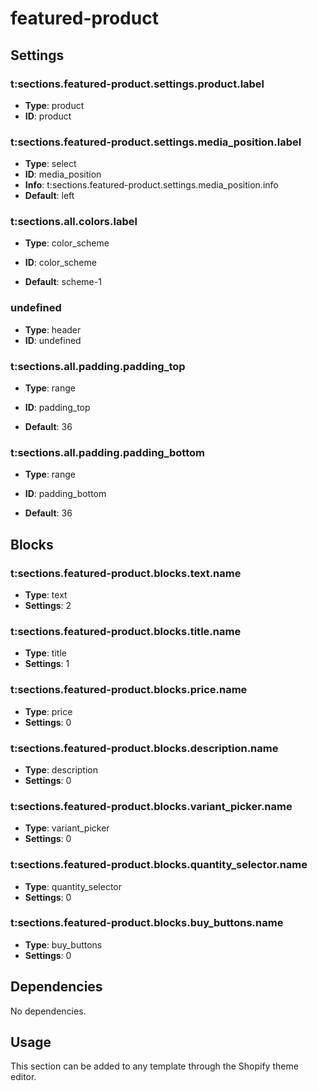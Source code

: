 # featured-product



## Settings


### t:sections.featured-product.settings.product.label
- **Type**: product
- **ID**: product



### t:sections.featured-product.settings.media_position.label
- **Type**: select
- **ID**: media_position
- **Info**: t:sections.featured-product.settings.media_position.info
- **Default**: left

### t:sections.all.colors.label
- **Type**: color_scheme
- **ID**: color_scheme

- **Default**: scheme-1

### undefined
- **Type**: header
- **ID**: undefined



### t:sections.all.padding.padding_top
- **Type**: range
- **ID**: padding_top

- **Default**: 36

### t:sections.all.padding.padding_bottom
- **Type**: range
- **ID**: padding_bottom

- **Default**: 36


## Blocks


### t:sections.featured-product.blocks.text.name
- **Type**: text
- **Settings**: 2

### t:sections.featured-product.blocks.title.name
- **Type**: title
- **Settings**: 1

### t:sections.featured-product.blocks.price.name
- **Type**: price
- **Settings**: 0

### t:sections.featured-product.blocks.description.name
- **Type**: description
- **Settings**: 0

### t:sections.featured-product.blocks.variant_picker.name
- **Type**: variant_picker
- **Settings**: 0

### t:sections.featured-product.blocks.quantity_selector.name
- **Type**: quantity_selector
- **Settings**: 0

### t:sections.featured-product.blocks.buy_buttons.name
- **Type**: buy_buttons
- **Settings**: 0


## Dependencies

No dependencies.

## Usage

This section can be added to any template through the Shopify theme editor.


